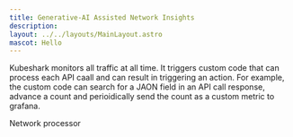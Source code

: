 ```yaml
---
title: Generative-AI Assisted Network Insights
description: 
layout: ../../layouts/MainLayout.astro
mascot: Hello
---
```


Kubeshark monitors all traffic at all time. 
It triggers custom code that can process each API caall and can result in triggering an action.
For example, the custom code can search for a JAON field in an API call response, advance a count and perioidically send the count as a custom metric to grafana.

Network processor